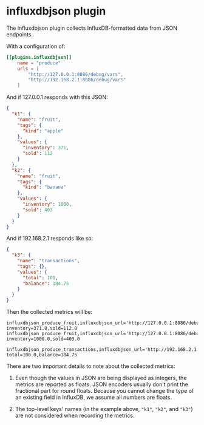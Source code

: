 # influxdbjson plugin

The influxdbjson plugin collects InfluxDB-formatted data from JSON endpoints.

With a configuration of:

```toml
[[plugins.influxdbjson]]
	name = "produce"
	urls = [
		"http://127.0.0.1:8086/debug/vars",
		"http://192.168.2.1:8086/debug/vars"
	]
```

And if 127.0.0.1 responds with this JSON:

```json
{
  "k1": {
    "name": "fruit",
    "tags": {
      "kind": "apple"
    },
    "values": {
      "inventory": 371,
      "sold": 112
    }
  },
  "k2": {
    "name": "fruit",
    "tags": {
      "kind": "banana"
    },
    "values": {
      "inventory": 1000,
      "sold": 403
    }
  }
}
```

And if 192.168.2.1 responds like so:

```json
{
  "k3": {
    "name": "transactions",
    "tags": {},
    "values": {
      "total": 100,
      "balance": 184.75
    }
  }
}
```

Then the collected metrics will be:

```
influxdbjson_produce_fruit,influxdbjson_url='http://127.0.0.1:8086/debug/vars',kind='apple' inventory=371.0,sold=112.0
influxdbjson_produce_fruit,influxdbjson_url='http://127.0.0.1:8086/debug/vars',kind='banana' inventory=1000.0,sold=403.0

influxdbjson_produce_transactions,influxdbjson_url='http://192.168.2.1:8086/debug/vars' total=100.0,balance=184.75
```

There are two important details to note about the collected metrics:

1. Even though the values in JSON are being displayed as integers, the metrics are reported as floats.
JSON encoders usually don't print the fractional part for round floats.
Because you cannot change the type of an existing field in InfluxDB, we assume all numbers are floats.

2. The top-level keys' names (in the example above, `"k1"`, `"k2"`, and `"k3"`) are not considered when recording the metrics.

